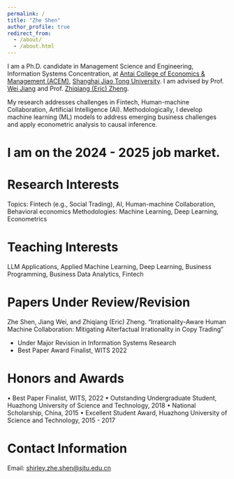 ```yaml
---
permalink: /
title: "Zhe Shen"
author_profile: true
redirect_from: 
  - /about/
  - /about.html
---
```


I am a Ph.D. candidate in Management Science and Engineering, Information Systems Concentration, at [Antai College of Economics & Management (ACEM)](https://www.acem.sjtu.edu.cn/en/), [Shanghai Jiao Tong University](https://en.sjtu.edu.cn/). I am advised by Prof. [Wei Jiang](https://www.acem.sjtu.edu.cn/en/faculty/jiangwei.html) and Prof. [Zhiqiang (Eric) Zheng](https://personal.utdallas.edu/~ericz/). 

My research addresses challenges in Fintech, Human-machine Collaboration, Artificial Intelligence (AI). Methodologically, I develop machine learning (ML) models to address emerging business challenges and apply econometric analysis to causal inference.

I am on the 2024 - 2025 job market.
======

Research Interests
======
Topics: Fintech (e.g., Social Trading), AI, Human-machine Collaboration, Behavioral economics
Methodologies: Machine Learning, Deep Learning, Econometrics

Teaching Interests
======
LLM Applications, Applied Machine Learning, Deep Learning, Business Programming, Business Data Analytics, Fintech

Papers Under Review/Revision 
======
Zhe Shen, Jiang Wei, and Zhiqiang (Eric) Zheng. “Irrationality-Aware Human Machine Collaboration: Mitigating Alterfactual Irrationality in Copy Trading”
- Under Major Revision in Information Systems Research
- Best Paper Award Finalist, WITS 2022

Honors and Awards
======
• Best Paper Finalist, WITS, 2022
• Outstanding Undergraduate Student, Huazhong University of Science and Technology, 2018
• National Scholarship, China, 2015
• Excellent Student Award, Huazhong University of Science and Technology, 2015 - 2017

Contact Information
======
Email: [shirley.zhe.shen@sjtu.edu.cn](shirley.zhe.shen@sjtu.edu.cn)
